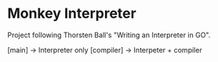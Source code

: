 # Monkey Interpreter

Project following Thorsten Ball's "Writing an Interpreter in GO".

[main] -> Interpreter only
[compiler] -> Interpeter + compiler
